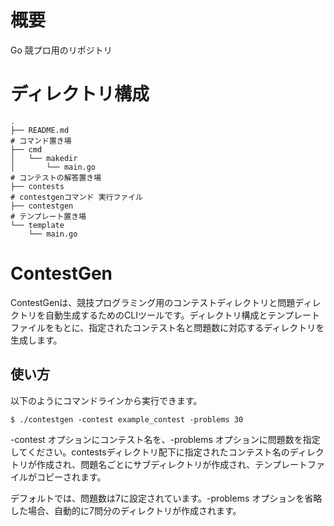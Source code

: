 # 概要
Go 競プロ用のリポジトリ

# ディレクトリ構成
```
.
├── README.md
# コマンド置き場
├── cmd
│   └── makedir
│       └── main.go
# コンテストの解答置き場
├── contests
# contestgenコマンド 実行ファイル
├── contestgen
# テンプレート置き場
└── template
    └── main.go
```

# ContestGen
ContestGenは、競技プログラミング用のコンテストディレクトリと問題ディレクトリを自動生成するためのCLIツールです。ディレクトリ構成とテンプレートファイルをもとに、指定されたコンテスト名と問題数に対応するディレクトリを生成します。

## 使い方
以下のようにコマンドラインから実行できます。

``` shell
$ ./contestgen -contest example_contest -problems 30
```
-contest オプションにコンテスト名を、-problems オプションに問題数を指定してください。contestsディレクトリ配下に指定されたコンテスト名のディレクトリが作成され、問題名ごとにサブディレクトリが作成され、テンプレートファイルがコピーされます。

デフォルトでは、問題数は7に設定されています。-problems オプションを省略した場合、自動的に7問分のディレクトリが作成されます。

